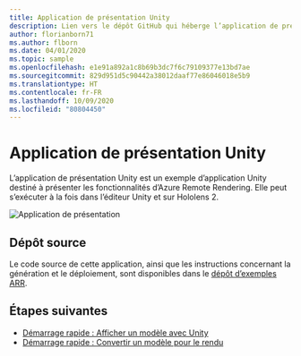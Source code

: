 ```yaml
---
title: Application de présentation Unity
description: Lien vers le dépôt GitHub qui héberge l’application de présentation
author: florianborn71
ms.author: flborn
ms.date: 04/01/2020
ms.topic: sample
ms.openlocfilehash: e1e91a892a1c8b69b3dc7f6c79109377e13bd7ae
ms.sourcegitcommit: 829d951d5c90442a38012daaf77e86046018e5b9
ms.translationtype: HT
ms.contentlocale: fr-FR
ms.lasthandoff: 10/09/2020
ms.locfileid: "80804450"
---
```

# <a name="unity-showcase-application"></a>Application de présentation Unity

L’application de présentation Unity est un exemple d’application Unity destiné à présenter les fonctionnalités d’Azure Remote Rendering. Elle peut s’exécuter à la fois dans l’éditeur Unity et sur Hololens 2.

![Application de présentation](./media/showcase-app.png "Application de présentation")

## <a name="source-repository"></a>Dépôt source

Le code source de cette application, ainsi que les instructions concernant la génération et le déploiement, sont disponibles dans le [dépôt d’exemples ARR](https://github.com/Azure/azure-remote-rendering/tree/master/Unity/AzureRemoteRenderingShowcase).

## <a name="next-steps"></a>Étapes suivantes

* [Démarrage rapide : Afficher un modèle avec Unity](../quickstarts/render-model.md)
* [Démarrage rapide : Convertir un modèle pour le rendu](../quickstarts/convert-model.md)
